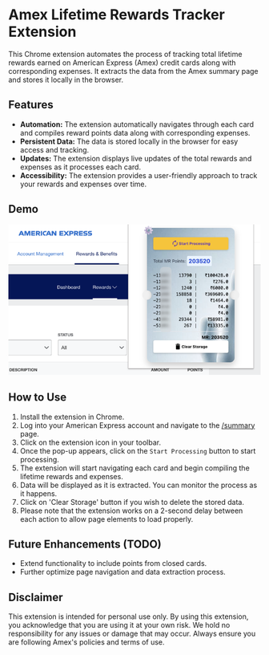 # Amex Lifetime Rewards Tracker Extension
This Chrome extension automates the process of tracking total lifetime rewards earned on American Express (Amex) credit cards along with corresponding expenses. It extracts the data from the Amex summary page and stores it locally in the browser.

## Features
- **Automation:** The extension automatically navigates through each card and compiles reward points data along with corresponding expenses.
- **Persistent Data:** The data is stored locally in the browser for easy access and tracking.
- **Updates:** The extension displays live updates of the total rewards and expenses as it processes each card.
- **Accessibility:** The extension provides a user-friendly approach to track your rewards and expenses over time.

## Demo
![Demo Image](amex_lifetime_awards.png)

## How to Use
1. Install the extension in Chrome.
2. Log into your American Express account and navigate to the [/summary](https://global.americanexpress.com/rewards/summary) page.
3. Click on the extension icon in your toolbar.
4. Once the pop-up appears, click on the `Start Processing` button to start processing.
5. The extension will start navigating each card and begin compiling the lifetime rewards and expenses.
6. Data will be displayed as it is extracted. You can monitor the process as it happens.
7. Click on 'Clear Storage' button if you wish to delete the stored data.
8. Please note that the extension works on a 2-second delay between each action to allow page elements to load properly.

## Future Enhancements (TODO)
- Extend functionality to include points from closed cards.
- Further optimize page navigation and data extraction process.
## Disclaimer
This extension is intended for personal use only. By using this extension, you acknowledge that you are using it at your own risk. We hold no responsibility for any issues or damage that may occur. Always ensure you are following Amex's policies and terms of use.